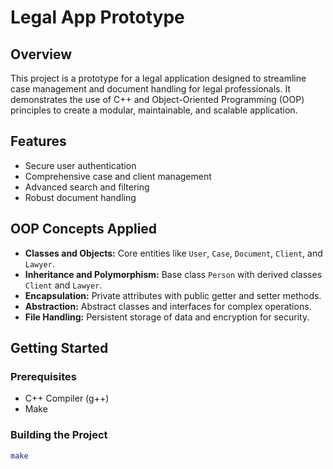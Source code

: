 # Legal App Prototype

## Overview
This project is a prototype for a legal application designed to streamline case management and document handling for legal professionals. It demonstrates the use of C++ and Object-Oriented Programming (OOP) principles to create a modular, maintainable, and scalable application.

## Features
- Secure user authentication
- Comprehensive case and client management
- Advanced search and filtering
- Robust document handling

## OOP Concepts Applied
- **Classes and Objects:** Core entities like `User`, `Case`, `Document`, `Client`, and `Lawyer`.
- **Inheritance and Polymorphism:** Base class `Person` with derived classes `Client` and `Lawyer`.
- **Encapsulation:** Private attributes with public getter and setter methods.
- **Abstraction:** Abstract classes and interfaces for complex operations.
- **File Handling:** Persistent storage of data and encryption for security.

## Getting Started
### Prerequisites
- C++ Compiler (g++)
- Make

### Building the Project
```sh
make
